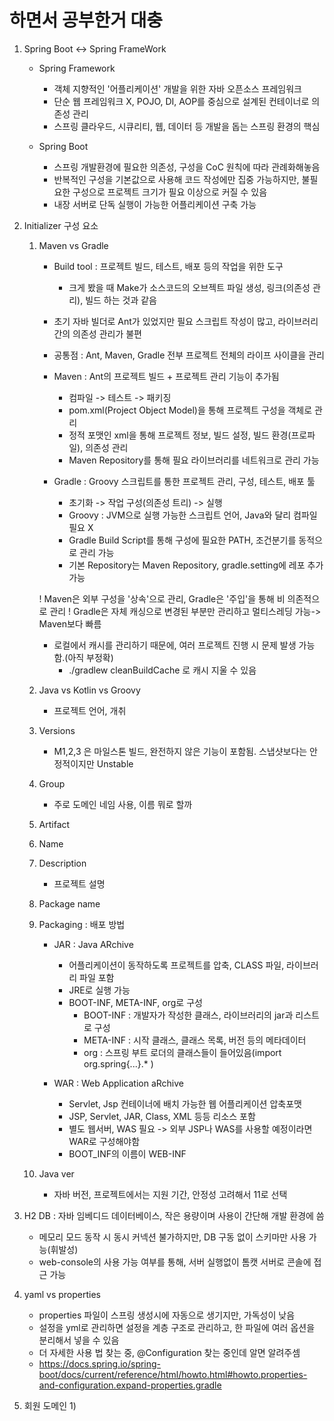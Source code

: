 # 하면서 공부한거 대충

1. Spring Boot <-> Spring FrameWork
	- Spring Framework
		- 객체 지향적인 '어플리케이션' 개발을 위한 자바 오픈소스 프레임워크
		- 단순 웹 프레임워크 X, POJO, DI, AOP를 중심으로 설계된 컨테이너로 의존성 관리
		- 스프링 클라우드, 시큐리티, 웹, 데이터 등 개발을 돕는 스프링 환경의 핵심
	
	- Spring Boot
		- 스프링 개발환경에 필요한 의존성, 구성을 CoC 원칙에 따라 관례화해놓음
		- 반복적인 구성을 기본값으로 사용해 코드 작성에만 집중 가능하지만, 불필요한 구성으로 프로젝트 크기가 필요 이상으로 커질 수 있음
		- 내장 서버로 단독 실행이 가능한 어플리케이션 구축 가능
		
1. Initializer 구성 요소
	1) Maven vs Gradle
		- Build tool : 프로젝트 빌드, 테스트, 배포 등의 작업을 위한 도구
			- 크게 봤을 때 Make가 소스코드의 오브젝트 파일 생성, 링크(의존성 관리), 빌드 하는 것과 같음
		- 초기 자바 빌더로 Ant가 있었지만 필요 스크립트 작성이 많고, 라이브러리간의 의존성 관리가 불편
		
		- 공통점 : Ant, Maven, Gradle 전부 프로젝트 전체의 라이프 사이클을 관리

		- Maven : Ant의 프로젝트 빌드 + 프로젝트 관리 기능이 추가됨
			- 컴파일 -> 테스트 -> 패키징
			- pom.xml(Project Object Model)을 통해 프로젝트 구성을 객체로 관리
			- 정적 포맷인 xml을 통해 프로젝트 정보, 빌드 설정, 빌드 환경(프로파일), 의존성 관리
			- Maven Repository를 통해 필요 라이브러리를 네트워크로 관리 가능

		- Gradle : Groovy 스크립트를 통한 프로젝트 관리, 구성, 테스트, 배포 툴
			- 초기화 -> 작업 구성(의존성 트리) -> 실행
			- Groovy : JVM으로 실행 가능한 스크립트 언어, Java와 달리 컴파일 필요 X
			- Gradle Build Script를 통해 구성에 필요한 PATH, 조건분기를 동적으로 관리 가능
			- 기본 Repository는 Maven Repository, gradle.setting에 레포 추가 가능

		! Maven은 외부 구성을 '상속'으로 관리, Gradle은 '주입'을 통해 비 의존적으로 관리
		! Gradle은 자체 캐싱으로 변경된 부분만 관리하고 멀티스레딩 가능-> Maven보다 빠름

		- 로컬에서 캐시를 관리하기 때문에, 여러 프로젝트 진행 시 문제 발생 가능함.(아직 부정확)
			- ./gradlew cleanBuildCache 로 캐시 지울 수 있음

	1) Java vs Kotlin vs Groovy
		- 프로젝트 언어, 개취
	1) Versions
		- M1,2,3 은 마일스톤 빌드, 완전하지 않은 기능이 포함됨. 스냅샷보다는 안정적이지만 Unstable
	1) Group
		- 주로 도메인 네임 사용, 이름 뭐로 할까
	1) Artifact
	1) Name
	1) Description
		- 프로젝트 설명
	1) Package name
	1) Packaging : 배포 방법
		- JAR : Java ARchive
			- 어플리케이션이 동작하도록 프로젝트를 압축, CLASS 파일, 라이브러리 파일 포함
			- JRE로 실행 가능
			- BOOT-INF, META-INF, org로 구성
				- BOOT-INF : 개발자가 작성한 클래스, 라이브러리의 jar과 리스트로 구성
				- META-INF : 시작 클래스, 클래스 목록, 버전 등의 메타데이터
				- org : 스프링 부트 로더의 클래스들이 들어있음(import org.spring{...}.* )

		- WAR : Web Application aRchive
			- Servlet, Jsp 컨테이너에 배치 가능한 웹 어플리케이션 압축포맷
			- JSP, Servlet, JAR, Class, XML 등등 리소스 포함
			- 별도 웹서버, WAS 필요 -> 외부 JSP나 WAS를 사용할 예정이라면 WAR로 구성해야함
			- BOOT_INF의 이름이 WEB-INF

	1) Java ver
		- 자바 버전, 프로젝트에서는 지원 기간, 안정성 고려해서 11로 선택

1. H2 DB : 자바 임베디드 데이터베이스, 작은 용량이며 사용이 간단해 개발 환경에 씀
	- 메모리 모드 동작 시 동시 커넥션 불가하지만, DB 구동 없이 스키마만 사용 가능(휘발성)
	- web-console의 사용 가능 여부를 통해, 서버 실행없이 톰캣 서버로 콘솔에 접근 가능

1. yaml vs properties
	- properties 파일이 스프링 생성시에 자동으로 생기지만, 가독성이 낮음
	- 설정을 yml로 관리하면 설정을 계층 구조로 관리하고, 한 파일에 여러 옵션을 분리해서 넣을 수 있음
	- 더 자세한 사용 법 찾는 중, @Configuration 찾는 중인데 알면 알려주셈
	- https://docs.spring.io/spring-boot/docs/current/reference/html/howto.html#howto.properties-and-configuration.expand-properties.gradle

1. 회원 도메인
	1) 
